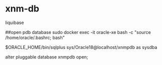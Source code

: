 # xnm-db

liquibase


##open pdb database
sudo docker exec -it oracle-xe bash -c "source /home/oracle/.bashrc; bash"

$ORACLE_HOME/bin/sqlplus sys/Oracle18@localhost/xnmpdb as sysdba

alter pluggable database xnmpdb open;